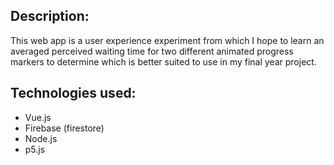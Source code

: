 ## Description:

This web app is a user experience experiment from which I hope to learn an averaged perceived waiting time for two different animated progress markers to determine which is better suited to use in my final year project.

## Technologies used:

- Vue.js
- Firebase (firestore)
- Node.js
- p5.js
